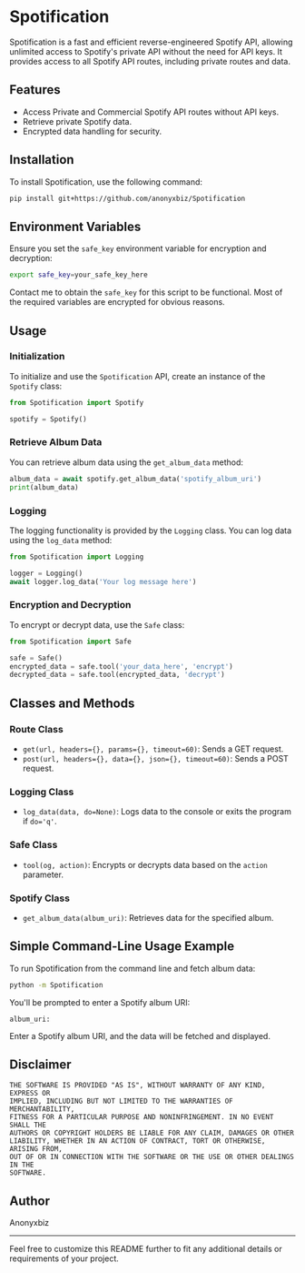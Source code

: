 # Spotification

Spotification is a fast and efficient reverse-engineered Spotify API, allowing unlimited access to Spotify's private API without the need for API keys. It provides access to all Spotify API routes, including private routes and data.

## Features

- Access Private and Commercial Spotify API routes without API keys.
- Retrieve private Spotify data.
- Encrypted data handling for security.

## Installation

To install Spotification, use the following command:

```bash
pip install git+https://github.com/anonyxbiz/Spotification
```

## Environment Variables

Ensure you set the `safe_key` environment variable for encryption and decryption:

```bash
export safe_key=your_safe_key_here
```

Contact me to obtain the `safe_key` for this script to be functional. Most of the required variables are encrypted for obvious reasons.

## Usage

### Initialization

To initialize and use the `Spotification` API, create an instance of the `Spotify` class:

```python
from Spotification import Spotify

spotify = Spotify()
```

### Retrieve Album Data

You can retrieve album data using the `get_album_data` method:

```python
album_data = await spotify.get_album_data('spotify_album_uri')
print(album_data)
```

### Logging

The logging functionality is provided by the `Logging` class. You can log data using the `log_data` method:

```python
from Spotification import Logging

logger = Logging()
await logger.log_data('Your log message here')
```

### Encryption and Decryption

To encrypt or decrypt data, use the `Safe` class:

```python
from Spotification import Safe

safe = Safe()
encrypted_data = safe.tool('your_data_here', 'encrypt')
decrypted_data = safe.tool(encrypted_data, 'decrypt')
```

## Classes and Methods

### Route Class

- `get(url, headers={}, params={}, timeout=60)`: Sends a GET request.
- `post(url, headers={}, data={}, json={}, timeout=60)`: Sends a POST request.

### Logging Class

- `log_data(data, do=None)`: Logs data to the console or exits the program if `do='q'`.

### Safe Class

- `tool(og, action)`: Encrypts or decrypts data based on the `action` parameter.

### Spotify Class

- `get_album_data(album_uri)`: Retrieves data for the specified album.

## Simple Command-Line Usage Example

To run Spotification from the command line and fetch album data:

```bash
python -m Spotification
```

You'll be prompted to enter a Spotify album URI:

```text
album_uri:
```

Enter a Spotify album URI, and the data will be fetched and displayed.

## Disclaimer

```
THE SOFTWARE IS PROVIDED "AS IS", WITHOUT WARRANTY OF ANY KIND, EXPRESS OR
IMPLIED, INCLUDING BUT NOT LIMITED TO THE WARRANTIES OF MERCHANTABILITY,
FITNESS FOR A PARTICULAR PURPOSE AND NONINFRINGEMENT. IN NO EVENT SHALL THE
AUTHORS OR COPYRIGHT HOLDERS BE LIABLE FOR ANY CLAIM, DAMAGES OR OTHER
LIABILITY, WHETHER IN AN ACTION OF CONTRACT, TORT OR OTHERWISE, ARISING FROM,
OUT OF OR IN CONNECTION WITH THE SOFTWARE OR THE USE OR OTHER DEALINGS IN THE
SOFTWARE.
```

## Author

Anonyxbiz

---

Feel free to customize this README further to fit any additional details or requirements of your project.